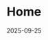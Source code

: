 ---
title: 'Home'
date: 2025-09-25
type: landing
sections:
  - block: markdown
    content:
      title: "박민호의 블로그"
      subtitle: "게임 프로그래밍, 모바일, 그리고 AI에 대한 이야기를 나눕니다."
    design:
      align: center
      background:
        image:
          filename: 'JuJak.png'
        image_darken: 0.6
      text_color_light: true

  - block: resume-biography
    content:
      username: admin
    design:
      spacing:
        padding: [0, 0, 0, 0]
      biography:
        style: 'text-align: justify; font-size: 0.8em;'
      avatar:
        size: medium
        shape: circle

  - block: markdown
    content:
      text: |
        <style>
          .slider-container { position: relative; max-width: 100%; margin: auto; overflow: hidden; border-radius: 10px; }
          .slider-container .slide { display: none; width: 100%; }
          .slider-container .slide img { width: 100%; vertical-align: middle; }
          .slider-container .prev, .slider-container .next { cursor: pointer; position: absolute; top: 50%; width: auto; padding: 16px; margin-top: -22px; color: white; font-weight: bold; font-size: 20px; transition: 0.6s ease; border-radius: 0 3px 3px 0; user-select: none; background-color: rgba(0,0,0,0.5); }
          .slider-container .next { right: 0; border-radius: 3px 0 0 3px; }
          .slider-container .prev:hover, .slider-container .next:hover { background-color: rgba(0,0,0,0.8); }
        </style>

        <div class="container-fluid">
          <div class="row">
            <div class="col-12">
              <div class="slider-container">
                <div class="slide"><img src="/ko/blog/2D_Tilemap&RandomMapGen/ONI.jpg" alt="슬라이드 1"></div>
                <div class="slide"><img src="/ko/blog/Probability/Prob.jpg" alt="슬라이드 2"></div>
                <div class="slide"><img src="/ko/blog/UI_Management/featured.jpg" alt="슬라이드 3"></div>
                <a class="prev" onclick="plusSlides(-1)">&#10094;</a>
                <a class="next" onclick="plusSlides(1)">&#10095;</a>
              </div>
            </div>
          </div>
        </div>

        <script>
          let slideIndex = 1;
          showSlides(slideIndex);
          function plusSlides(n) { showSlides(slideIndex += n); }
          function showSlides(n) {
            let i;
            let slides = document.getElementsByClassName("slide");
            if (slides.length === 0) return;
            if (n > slides.length) { slideIndex = 1 }
            if (n < 1) { slideIndex = slides.length }
            for (i = 0; i < slides.length; i++) { slides[i].style.display = "none"; }
            if (slides.length > 0) { slides[slideIndex-1].style.display = "block"; }
          }
          setInterval(function() { plusSlides(1); }, 3000);
        </script>
    design:
      spacing:
        padding: ["20px", "0", "20px", "0"]

  - block: collection
    content:
      title: "추천 글"
      filters:
        folders: [blog]
        tag: Featured
        count: 3
    design:
      view: custom-view-1.html

  - block: collection
    content:
      title: "포토폴리오"
      filters:
        folders: [blog]
        tag: Portfolio
        count: 3
    design:
      view: card
      
  - block: collection
    content:
      title: "코딩 이야기"
      filters:
        folders: [blog]
        tag: Coding Stories
        count: 3
    design:
      view: custom-view-2.html

  - block: markdown
    content:
      text: |
        <link rel="stylesheet" href="https://unpkg.com/leaflet@1.7.1/dist/leaflet.css" />
        <script src="https://unpkg.com/leaflet@1.7.1/dist/leaflet.js"></script>

        <div class="container-fluid">
          <div class="row">
            <div class="col-12">
              <h2 style="text-align: center; margin-bottom: 1.5rem;">오시는 길</h2>
              <div id="map" style="width: 450px; height: 450px; border-radius: 10px;"></div>
            </div>
          </div>
        </div>

        <script>
          window.addEventListener('load', function () {
            const mapElement = document.getElementById('map');
            if (mapElement && typeof L !== 'undefined') {
              var map = L.map('map').setView([35.8469, 127.1293], 15);
              L.tileLayer('https://{s}.tile.openstreetmap.org/{z}/{x}/{y}.png', {
                attribution: '&copy; <a href="https://www.openstreetmap.org/copyright">OpenStreetMap</a> contributors'
              }).addTo(map);
              L.marker([35.8469, 127.1293]).addTo(map).bindPopup('전북대학교 전주캠퍼스').openPopup();
            }
          });
        </script>
    design:
      spacing:
        padding: ['3rem', 0, '6rem', 0]
---
